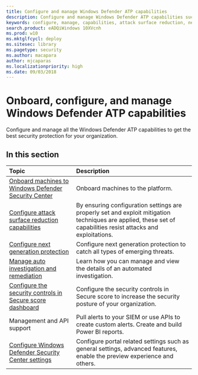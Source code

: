 ```yaml
---
title: Configure and manage Windows Defender ATP capabilities
description: Configure and manage Windows Defender ATP capabilities such as attack surface reduction, next generation protection, and security controls 
keywords: configure, manage, capabilities, attack surface reduction, next generation protection, security controls, endpoint detection and response, auto investigation and remediation, security controls, controls
search.product: eADQiWindows 10XVcnh
ms.prod: w10
ms.mktglfcycl: deploy
ms.sitesec: library
ms.pagetype: security
ms.author: macapara
author: mjcaparas
ms.localizationpriority: high
ms.date: 09/03/2018
---
```


# Onboard, configure, and manage Windows Defender ATP capabilities

Configure and manage all the Windows Defender ATP capabilities to get the best security protection for your organization. 


## In this section 
Topic | Description 
:---|:---
[Onboard machines to Windows Defender Security Center](onboard-configure-windows-defender-advanced-threat-protection.md) | Onboard machines to the platform.
[Configure attack surface reduction capabilities](configure-attack-surface-reduction.md) |  By ensuring configuration settings are properly set and exploit mitigation techniques are applied, these set of capabilities resist attacks and exploitations. 
[Configure next generation protection](../windows-defender-antivirus/configure-windows-defender-antivirus-features.md) | Configure next generation protection to catch all types of emerging threats.
[Manage auto investigation and remediation](manage-auto-investigation-windows-defender-advanced-threat-protection.md) |  Learn how you can manage and view the details of an automated investigation.
[Configure the security controls in Secure score dashboard](secure-score-dashboard-windows-defender-advanced-threat-protection.md) | Configure the security controls in Secure score to increase the security posture of your organization.
Management and API support | Pull alerts to your SIEM or use APIs to create custom alerts. Create and build Power BI reports. 
[Configure Windows Defender Security Center settings](preferences-setup-windows-defender-advanced-threat-protection.md) |  Configure portal related settings such as general settings, advanced features, enable the preview experience and others.



